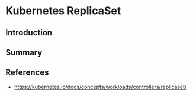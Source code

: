 # Kubernetes ReplicaSet

## Introduction

## Summary

## References

- https://kubernetes.io/docs/concepts/workloads/controllers/replicaset/